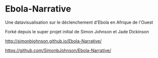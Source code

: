 Ebola-Narrative
===============

Une datavisualisation sur le déclenchement d'Ebola en Afrique de l'Ouest 


Forké depuis le super projet initial de Simon Johnson et Jade Dickinson

http://simonbjohnson.github.io/Ebola-Narrative/

https://github.com/SimonbJohnson/Ebola-Narrative/
